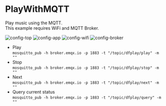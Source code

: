 # PlayWithMQTT

Play music using the MQTT.   
This example requires WiFi and MQTT Broker.   

![config-top](https://user-images.githubusercontent.com/6020549/213997705-0dcb798f-7abb-40d3-a365-575713222be0.jpg)
![config-app](https://user-images.githubusercontent.com/6020549/213997717-5dcac080-2385-4ef2-9712-400bf9c1daee.jpg)
![config-wifi](https://user-images.githubusercontent.com/6020549/213997727-4e6535c5-1c6d-4e2e-b642-f84cc35d84ee.jpg)
![config-broker](https://user-images.githubusercontent.com/6020549/213997731-366e50c0-94e6-4f90-a44c-77c307fa3105.jpg)

- Play   
```mosquitto_pub -h broker.emqx.io -p 1883 -t "/topic/dfplay/play" -m ""```   
- Stop   
```mosquitto_pub -h broker.emqx.io -p 1883 -t "/topic/dfplay/stop" -m ""```   
- Next   
```mosquitto_pub -h broker.emqx.io -p 1883 -t "/topic/dfplay/next" -m ""```   
- Query current status   
```mosquitto_pub -h broker.emqx.io -p 1883 -t "/topic/dfplay/query" -m ""```   

